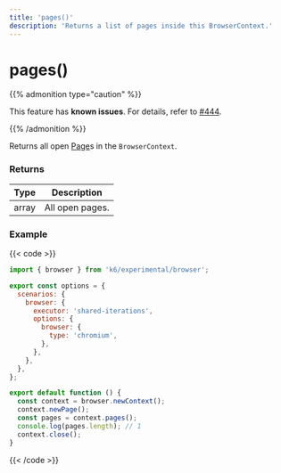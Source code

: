 ```yaml
---
title: 'pages()'
description: 'Returns a list of pages inside this BrowserContext.'
---
```


# pages()

{{% admonition type="caution" %}}

This feature has **known issues**. For details, refer to
[#444](https://github.com/grafana/xk6-browser/issues/444).

{{% /admonition %}}

Returns all open [Page](https://grafana.com/docs/k6/<K6_VERSION>/javascript-api/k6-experimental/browser/page/)s in the `BrowserContext`.

### Returns

| Type  | Description     |
| ----- | --------------- |
| array | All open pages. |

### Example

{{< code >}}

```javascript
import { browser } from 'k6/experimental/browser';

export const options = {
  scenarios: {
    browser: {
      executor: 'shared-iterations',
      options: {
        browser: {
          type: 'chromium',
        },
      },
    },
  },
};

export default function () {
  const context = browser.newContext();
  context.newPage();
  const pages = context.pages();
  console.log(pages.length); // 1
  context.close();
}
```

{{< /code >}}
